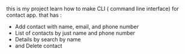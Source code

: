 this is my project learn how to make CLI ( command line interface) for contact app. 
that has : 
- Add contact with name, email, and phone number
- List of contacts by just name and phone number
- Details by search by name
- and Delete contact
